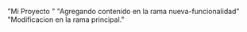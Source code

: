 "Mi Proyecto " 
"Agregando contenido en la rama nueva-funcionalidad" 
"Modificacion en la rama principal." 
